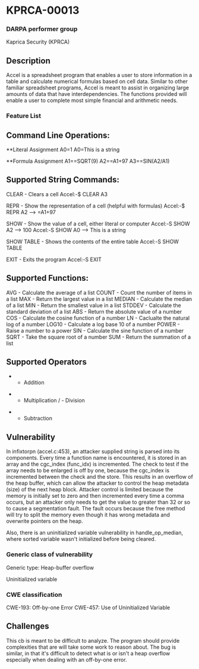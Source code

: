 # KPRCA-00013

### DARPA performer group
Kaprica Security (KPRCA)

## Description

Accel is a spreadsheet program that enables a user to store information in a table and calculate numerical formulas based on cell data. Similar to other familiar spreadsheet programs, Accel is meant to assist in organizing large amounts of data that have interdependencies. The functions provided will enable a user to complete most simple financial and arithmetic needs.

### Feature List

Command Line Operations:
-------------------------
**Literal Assignment
A0=1
A0=This is a string

**Formula Assignment
A1==SQRT(9)
A2==A1+97
A3==SIN(A2/A1)

Supported String Commands:
----------------------
CLEAR - Clears a cell
Accel:-$ CLEAR A3

REPR - Show the representation of a cell (helpful with formulas)
Accel:-$ REPR A2 --> =A1+97

SHOW - Show the value of a cell, either literal or computer
Accel:-S SHOW A2 --> 100
Accel:-S SHOW A0 --> This is a string

SHOW TABLE - Shows the contents of the entire table
Accel:-S SHOW TABLE

EXIT - Exits the program
Accel:-S EXIT

Supported Functions:
------------------------------------------------
AVG     - Calculate the average of a list
COUNT   - Count the number of items in a list
MAX     - Return the largest value in a list
MEDIAN  - Calculate the median of a list
MIN     - Return the smallest value in a list
STDDEV  - Calculate the standard deviation of a list
ABS     - Return the absolute value of a number
COS     - Calculate the cosine function of a number
LN      - Caclualte the natural log of a number
LOG10   - Calculate a log base 10 of a number
POWER   - Raise a number to a power
SIN     - Calculate the sine function of a number
SQRT    - Take the square root of a number
SUM     - Return the summation of a list

Supported Operators
------------------------------------------------
+   - Addition
*   - Multiplication
/   - Division
-   - Subtraction

## Vulnerability

In infixtorpn (accel.c:453), an attacker supplied string is parsed into its components. Every time a function name is encountered, it is stored in an array and the cgc_index (func_idx) is incremented. The check to test if the array needs to be enlarged is off by one, because the cgc_index is incremented between the check and the store. This results in an overflow of the heap buffer, which can allow the attacker to control the heap metadata (size) of the next heap block. Attacker control is limited because the memory is initially set to zero and then incremented every time a comma occurs, but an attacker only needs to get the value to greater than 32 or so to cause a segmentation fault. The fault occurs because the free method will try to split the memory even though it has wrong metadata and overwrite pointers on the heap.

Also, there is an uninitialized variable vulnerability in handle_op_median, where sorted variable wasn't initialized before being cleared.

### Generic class of vulnerability

Generic type: Heap-buffer overflow

Uninitialized variable

### CWE classification

CWE-193: Off-by-one Error
CWE-457: Use of Uninitialized Variable

## Challenges

This cb is meant to be difficult to analyze. The program should provide complexities that are will take some work to reason about. The bug is similar, in that it's difficult to detect what is or isn't a heap overflow especially when dealing with an off-by-one error.
